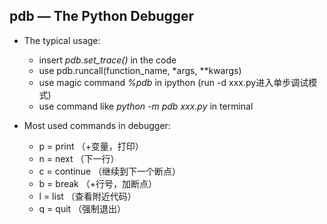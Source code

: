## pdb — The Python Debugger

* The typical usage: 
    * insert *pdb.set_trace()* in the code
    * use pdb.runcall(function_name, *args, **kwargs)
    * use magic command *%pdb* in ipython (run -d xxx.py进入单步调试模式)
    * use command like *python -m pdb xxx.py* in terminal

* Most used commands in debugger:
    * p = print （+变量，打印）
    * n = next （下一行）
    * c = continue （继续到下一个断点）
    * b = break （+行号，加断点）
    * l = list （查看附近代码）
    * q = quit （强制退出）